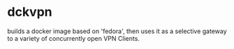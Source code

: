 # dckvpn
builds a docker image based on 'fedora', then uses it as a selective gateway to a variety of concurrently open VPN Clients.
